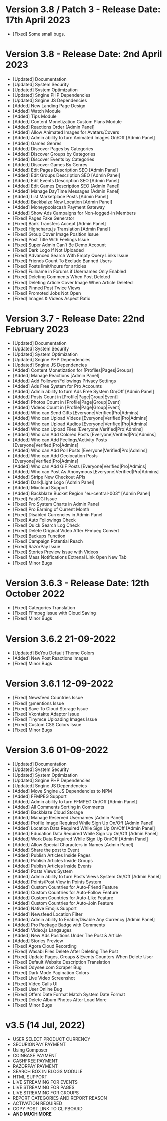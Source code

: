 # Version 3.8 / Patch 3 - Release Date: 17th April 2023

 - [Fixed] Some small bugs.

# Version 3.8 - Release Date: 2nd April 2023

 - [Updated] Documentation
 - [Updated] System Security
 - [Updated] System Optimization
 - [Updated] Sngine PHP Dependencies
 - [Updated] Sngine JS Dependencies
 - [Added] New Landing Page Design
 - [Added] Watch Module
 - [Added] Tips Module
 - [Added] Content Monetization Custom Plans Module
 - [Added] Reactions Order [Admin Panel]
 - [Added] Allow Animated Images for Avatars/Covers
 - [Added] Admin ability to turn Animated Images On/Off [Admin Panel]
 - [Added] Games Genres
 - [Added] Discover Pages by Categories
 - [Added] Discover Groups by Categories
 - [Added] Discover Events by Categories
 - [Added] Discover Games By Genres
 - [Added] Edit Pages Description SEO [Admin Panel]
 - [Added] Edit Groups Description SEO [Admin Panel]
 - [Added] Edit Events Description SEO [Admin Panel]
 - [Added] Edit Games Description SEO [Admin Panel]
 - [Added] Manage DayTime Messages [Admin Panel]
 - [Added] List Marketplace Posts [Admin Panel]
 - [Added] Backbalze New Location [Admin Panel]
 - [Added] Moneypoolscash Payment Gateway
 - [Added] Show Ads Campaigns for Non-logged-in Members
 - [Fixed] Pages Fake Generator
 - [Fixed] Bank Transfers Accept [Admin Panel]
 - [Fixed] Highcharts.js Translation [Admin Panel]
 - [Fixed] Group Cover Image Position Issue
 - [Fixed] Post Title With Feelings Issue
 - [Fixed] Super Admin Can’t Be Demo Account
 - [Fixed] Dark Logo If Not Uploaded
 - [Fixed] Advanced Search With Empty Query Links Issue
 - [Fixed] Friends Count To Exclude Banned Users
 - [Fixed] Posts limit/hours for articles
 - [Fixed] Fullname in Forums if Usernames Only Enabled
 - [Fixed] Deleting Comments When Post Deleted
 - [Fixed] Deleting Article Cover Image When Article Deleted
 - [Fixed] Pinned Post Twice Views
 - [Fixed] Promoted Jobs Not Open
 - [Fixed] Images & Videos Aspect Ratio

# Version 3.7 - Release Date: 22nd February 2023
 - [Updated] Documentation
 - [Updated] System Security
 - [Updated] System Optimization
 - [Updated] Sngine PHP Dependencies
 - [Updated] Sngine JS Dependencies
 - [Added] Content Monetization for [Profiles|Pages|Groups]
 - [Added] Manage Reactions [Admin Panel]
 - [Added] Add Follower/Followings Privacy Settings
 - [Added] Ads Free System for Pro Accounts
 - [Added] Admin ability to turn Ads Free System On/Off [Admin Panel]
 - [Added] Posts Count in [Profile|Page|Group|Event]
 - [Added] Photos Count in [Profile|Page|Group|Event]
 - [Added] Videos Count in [Profile|Page|Group|Event]
 - [Added] Who can Send Gifts [Everyone|Verified|Pro|Admins]
 - [Added] Who can Upload Videos [Everyone|Verified|Pro|Admins]
 - [Added] Who can Upload Audios [Everyone|Verified|Pro|Admins]
 - [Added] Who can Upload Files [Everyone|Verified|Pro|Admins]
 - [Added] Who can Add Colored Posts [Everyone|Verified|Pro|Admins]
 - [Added] Who can Add Feelings/Activity Posts [Everyone|Verified|Pro|Admins]
 - [Added] Who can Add Poll Posts [Everyone|Verified|Pro|Admins]
 - [Added] Who can Add Geolocation Posts [Everyone|Verified|Pro|Admins]
 - [Added] Who can Add GIF Posts [Everyone|Verified|Pro|Admins]
 - [Added] Who can Post As Anonymous [Everyone|Verified|Pro|Admins]
 - [Added] Stripe New Checkout APIs
 - [Added] Dark|Light Logo [Admin Panel]
 - [Added] Mixcloud Support
 - [Added] Backblaze Bucket Region "eu-central-003" [Admin Panel]
 - [Fixed] FastCGI Issue
 - [Fixed] Pro System Charts in Admin Panel
 - [Fixed] Pro Earning of Current Month
 - [Fixed] Disabled Currencies in Admin Panel
 - [Fixed] Auto Followings Check
 - [Fixed] Quick Search Log Check
 - [Fixed] Delete Original Video After FFmpeg Convert
 - [Fixed] Backups Function
 - [Fixed] Campaign Potential Reach
 - [Fixed] RazorPay Issue
 - [Fixed] Stories Preview Issue with Videos
 - [Fixed] Mass Notifications Extrenal Link Open New Tab
 - [Fixed] Minor Bugs

# Version 3.6.3 - Release Date: 12th October 2022
 - [Fixed] Categories Translation
 - [Fixed] FFmpeg issue with Cloud Saving
 - [Fixed] Minor Bugs

# Version 3.6.2 21-09-2022
 - [Updated] BeYou Default Theme Colors
 - [Added] New Post Reactions Images
 - [Fixed] Minor Bugs

# Version 3.6.1 12-09-2022
 - [Fixed] Newsfeed Countries Issue
 - [Fixed] @mentions Issue
 - [Fixed] Save To Cloud Storage Issue
 - [Fixed] Vkontakte Adaptor Issue
 - [Fixed] Tinymce Uploading Images Issue
 - [Fixed] Custom CSS Colors Issue
 - [Fixed] Minor Bugs

# Version 3.6 01-09-2022
 - [Updated] Documentation
 - [Updated] System Security
 - [Updated] System Optimization
 - [Updated] Sngine PHP Dependencies
 - [Updated] Sngine JS Dependencies
 - [Added] Move Sngine JS Dependencies to NPM
 - [Added] FFMPEG Support
 - [Added] Admin ability to turn FFMPEG On/Off [Admin Panel]
 - [Added] All Comments Sorting in Comments
 - [Added] Backblaze Cloud Storage
 - [Added] Manage Reserved Usernames [Admin Panel]
 - [Added] Profile Image Required While Sign Up On/Off [Admin Panel]
 - [Added] Location Data Required While Sign Up On/Off [Admin Panel]
 - [Added] Education Data Required While Sign Up On/Off [Admin Panel]
 - [Added] Work Data Required While Sign Up On/Off [Admin Panel]
 - [Added] Allow Special Characters in Names [Admin Panel]
 - [Added] Share the post to Event
 - [Added] Publish Articles Inside Pages
 - [Added] Publish Articles Inside Groups
 - [Added] Publish Articles Inside Events
 - [Added] Posts Views System
 - [Added] Admin ability to turn Posts Views System On/Off [Admin Panel]
 - [Added] Points/Post View in Points System
 - [Added] Custom Countries for Auto-Friend Feature
 - [Added] Custom Countries for Auto-Follow Feature
 - [Added] Custom Countries for Auto-Like Feature
 - [Added] Custom Countries for Auto-Join Feature
 - [Added] Native Emojis Support
 - [Added] Newsfeed Location Filter
 - [Added] Admin ability to Enable/Disable Any Currency [Admin Panel]
 - [Added] Pro Package Badge with Comments
 - [Added] Video.js Langauges
 - [Added] New Ads Positions Under The Post & Article
 - [Added] Stories Preview
 - [Fixed] Agora Cloud Recording
 - [Fixed] Wasabi Files Delete After Deleting The Post
 - [Fixed] Update Pages, Groups & Events Counters When Delete User
 - [Fixed] Default Website Description Translation
 - [Fixed] Odysee.com Scraper Bug
 - [Fixed] Dark Mode Pagination Colors
 - [Fixed] Live Video Screenshot
 - [Fixed] Video Calls UI
 - [Fixed] User Online Bug
 - [Fixed] Offers Date Format Match System Date Format
 - [Fixed] Delete Album Photos After Load More
 - [Fixed] Minor Bugs

# v3.5 (14 Jul, 2022)
 - USER SELECT PRODUCT CURRENCY
 - SECURIONPAY PAYMENT
 - Using Composer
 - COINBASE PAYMENT 
 - CASHFREE PAYMENT
 - RAZORPAY PAYMENT
 - SEARCH BOX IN BLOGS MODULE
 - HTML SUPPORT
 - LIVE STREAMING FOR EVENTS
 - LIVE STREAMING FOR PAGES
 - LIVE STREAMING FOR GROUPS 
 - REPORT CATEGORIES AND REPORT REASON
 - ACTIVATION REQUIRED
 - COPY POST LINK TO CLIPBOARD
 - **AND MUCH MORE**

